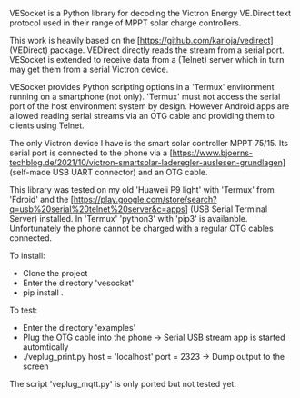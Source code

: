 VESocket is a Python library for decoding the Victron Energy VE.Direct text protocol used in their range of MPPT solar charge controllers.

This work is heavily based on the [https://github.com/karioja/vedirect] (VEDirect) package. VEDirect directly reads the stream from a serial port. VESocket is extended to receive data from a (Telnet) server which in turn may get them from a serial Victron device.

VESocket provides Python scripting options in a 'Termux' environment running on a smartphone (not only). 'Termux' must not access the serial port of the host environment system by design. However Android apps are allowed reading serial streams via an OTG cable and providing them to clients using Telnet.

The only Victron device I have is the smart solar controller MPPT 75/15. Its serial port is connected to the phone via a [https://www.bjoerns-techblog.de/2021/10/victron-smartsolar-laderegler-auslesen-grundlagen] (self-made USB UART connector) and an OTG cable.

This library was tested on my old 'Huaweii P9 light' with 'Termux' from 'Fdroid' and the [https://play.google.com/store/search?q=usb%20serial%20telnet%20server&c=apps] (USB Serial Terminal Server) installed. In 'Termux' 'python3' with 'pip3' is availanble. Unfortunately the phone cannot be charged with a regular OTG cables connected.

To install:
* Clone the project
* Enter the directory 'vesocket'
* pip install .

To test:
* Enter the directory 'examples'
* Plug the OTG cable into the phone
  -> Serial USB stream app is started automtically
* ./veplug_print.py host = 'localhost' port = 2323
  -> Dump output to the screen

The script 'veplug_mqtt.py' is only ported but not tested yet.

